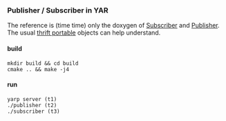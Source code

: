 ### Publisher / Subscriber in YAR ###

The reference is (time time) only the doxygen of
[Subscriber](http://www.yarp.it/classyarp_1_1os_1_1Subscriber.html) and
[Publisher](http://www.yarp.it/classyarp_1_1os_1_1Publisher.html). The usual [thrift portable](http://www.yarp.it/thrift_tutorial_portable.html)
objects can help understand. 

#### build ####

    mkdir build && cd build
    cmake .. && make -j4

#### run ####

    yarp server (t1)
    ./publisher (t2)
    ./subscriber (t3)
